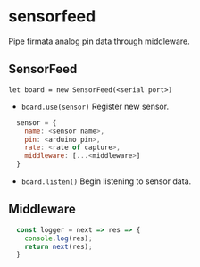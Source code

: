 # sensorfeed
Pipe firmata analog pin data through middleware.


## SensorFeed
`let board = new SensorFeed(<serial port>)`

- `board.use(sensor)`
Register new sensor.
```js
  sensor = {
    name: <sensor name>,
    pin: <arduino pin>,
    rate: <rate of capture>,
    middleware: [...<middleware>]
  }
```

- `board.listen()`
Begin listening to sensor data.


## Middleware
```js
  const logger = next => res => {
    console.log(res);
    return next(res);
  }
```
